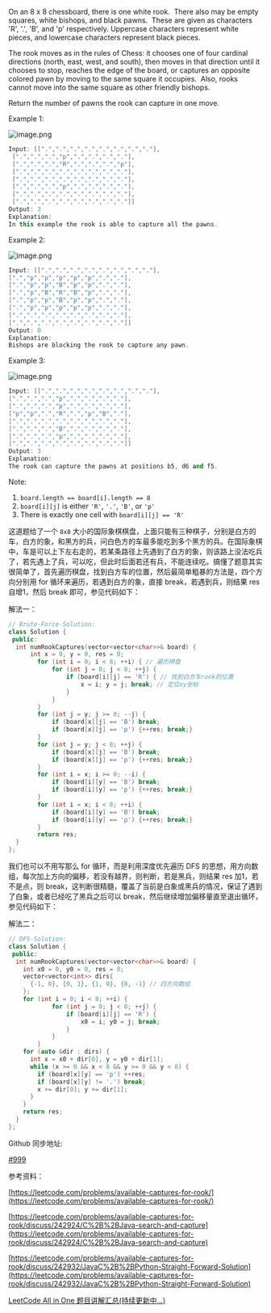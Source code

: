 On an 8 x 8 chessboard, there is one white rook.  There also may be empty squares, white bishops, and black pawns.  These are given as characters 'R', '.', 'B', and 'p' respectively. Uppercase characters represent white pieces, and lowercase characters represent black pieces.

The rook moves as in the rules of Chess: it chooses one of four cardinal directions (north, east, west, and south), then moves in that direction until it chooses to stop, reaches the edge of the board, or captures an opposite colored pawn by moving to the same square it occupies.  Also, rooks cannot move into the same square as other friendly bishops.

Return the number of pawns the rook can capture in one move.

Example 1:

![image.png](https://prod-files-secure.s3.us-west-2.amazonaws.com/bfd53194-dc1b-48fe-b468-4b8f0627c3d5/48ff10d1-e85c-4299-9c0b-1bf480dfdd23/image.png)

```cpp
Input: [[".",".",".",".",".",".",".","."],
 [".",".",".","p",".",".",".","."],
 [".",".",".","R",".",".",".","p"],
 [".",".",".",".",".",".",".","."],
 [".",".",".",".",".",".",".","."],
 [".",".",".","p",".",".",".","."],
 [".",".",".",".",".",".",".","."],
 [".",".",".",".",".",".",".","."]]
Output: 3
Explanation:
In this example the rook is able to capture all the pawns.
```

Example 2:

![image.png](https://prod-files-secure.s3.us-west-2.amazonaws.com/bfd53194-dc1b-48fe-b468-4b8f0627c3d5/7d8c6ec5-7149-4d44-868e-8c285d3d8d41/image.png)

```cpp
Input: [[".",".",".",".",".",".",".","."],
[".","p","p","p","p","p",".","."],
[".","p","p","B","p","p",".","."],
[".","p","B","R","B","p",".","."],
[".","p","p","B","p","p",".","."],
[".","p","p","p","p","p",".","."],
[".",".",".",".",".",".",".","."],
[".",".",".",".",".",".",".","."]]
Output: 0
Explanation:
Bishops are blocking the rook to capture any pawn.
```

Example 3:

![image.png](https://prod-files-secure.s3.us-west-2.amazonaws.com/bfd53194-dc1b-48fe-b468-4b8f0627c3d5/92a797ba-7d6b-4c4f-9653-4613a5a8250d/image.png)

```cpp
Input: [[".",".",".",".",".",".",".","."],
[".",".",".","p",".",".",".","."],
[".",".",".","p",".",".",".","."],
["p","p",".","R",".","p","B","."],
[".",".",".",".",".",".",".","."],
[".",".",".","B",".",".",".","."],
[".",".",".","p",".",".",".","."],
[".",".",".",".",".",".",".","."]]
Output: 3
Explanation:
The rook can capture the pawns at positions b5, d6 and f5.
```

Note:

1. `board.length == board[i].length == 8`
2. `board[i][j]` is either `'R'`, `'.'`, `'B'`, or `'p'`
3. There is exactly one cell with `board[i][j] == 'R'`

这道题给了一个 `8x8` 大小的国际象棋棋盘，上面只能有三种棋子，分别是白方的车，白方的象，和黑方的兵，问白色方的车最多能吃到多个黑方的兵。在国际象棋中，车是可以上下左右走的，若某条路径上先遇到了白方的象，则该路上没法吃兵了，若先遇上了兵，可以吃，但此时后面若还有兵，不能连续吃。搞懂了题意其实很简单了，首先遍历棋盘，找到白方车的位置，然后最简单粗暴的方法是，四个方向分别用 for 循环来遍历，若遇到白方的象，直接 break，若遇到兵，则结果 res 自增1，然后 break 即可，参见代码如下：

解法一：

```cpp
// Brute-Force-Solution:
class Solution {
 public:
  int numRookCaptures(vector<vector<char>>& board) {
	  int x = 0, y = 0, res = 0;
		for (int i = 0; i < 8; ++i) { // 遍历棋盘
			for (int j = 0; j < 8; ++j) {
				if (board[i][j] == 'R') { // 找到白方车rook的位置
					x = i; y = j; break; // 定位xy坐标
				}
			}
		}
		for (int j = y; j >= 0; --j) {
			if (board[x][j] == 'B') break;
			if (board[x][j] == 'p') {++res; break;} 
		}
		for (int j = y; j < 8; ++j) {
			if (board[x][j] == 'B') break;
			if (board[x][j] == 'p') {++res; break;}  
		}
		for (int i = x; i >= 0; --i) {
			if (board[i][y] == 'B') break;
			if (board[i][y] == 'p') {++res; break;} 
		}
		for (int i = x; i < 8; ++i) {
			if (board[i][y] == 'B') break;
			if (board[i][y] == 'p') {++res; break;} 
		}
		return res;
  }
};
```

我们也可以不用写那么 for 循环，而是利用深度优先遍历 DFS 的思想，用方向数组，每次加上方向的偏移，若没有越界，则判断，若是黑兵，则结果 res 加1，若不是点，则 break，这判断很精髓，覆盖了当前是白象或黑兵的情况，保证了遇到了白象，或者已经吃了黑兵之后可以 break，然后继续增加偏移量直至退出循环，参见代码如下：

解法二：

```cpp
// DFS-Solution:
class Solution {
 public:
  int numRookCaptures(vector<vector<char>>& board) {
    int x0 = 0, y0 = 0, res = 0;
    vector<vector<int>> dirs{
      {-1, 0}, {0, 1}, {1, 0}, {0, -1} // 四方向数组
    };
   	for (int i = 0; i < 8; ++i) {
			for (int j = 0; j < 8; ++j) {
				if (board[i][j] == 'R') {
					x0 = i; y0 = j; break;
				}
			}
		}
    for (auto &dir : dirs) {
      int x = x0 + dir[0], y = y0 + dir[1];
      while (x >= 0 && x < 8 && y >= 0 && y < 8) {
        if (board[x][y] == 'p') ++res;
        if (board[x][y] != '.') break;
        x += dir[0]; y += dir[1];
      }
    }
    return res;
  }
};
```

Github 同步地址:

[#999](https://github.com/grandyang/leetcode/issues/999)

参考资料：

[https://leetcode.com/problems/available-captures-for-rook/](https://leetcode.com/problems/available-captures-for-rook/)

[https://leetcode.com/problems/available-captures-for-rook/discuss/242924/C%2B%2BJava-search-and-capture](https://leetcode.com/problems/available-captures-for-rook/discuss/242924/C%2B%2BJava-search-and-capture)

[https://leetcode.com/problems/available-captures-for-rook/discuss/242932/JavaC%2B%2BPython-Straight-Forward-Solution](https://leetcode.com/problems/available-captures-for-rook/discuss/242932/JavaC%2B%2BPython-Straight-Forward-Solution)

[LeetCode All in One 题目讲解汇总(持续更新中...)](https://www.cnblogs.com/grandyang/p/4606334.html)